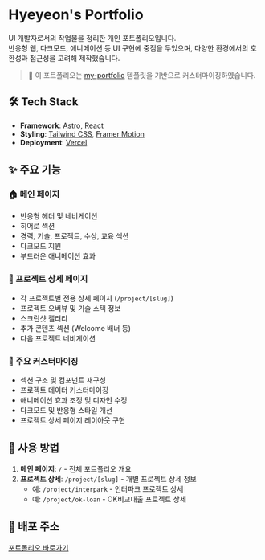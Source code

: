 # Hyeyeon's Portfolio

UI 개발자로서의 작업물을 정리한 개인 포트폴리오입니다.  
반응형 웹, 다크모드, 애니메이션 등 UI 구현에 중점을 두었으며, 다양한 환경에서의 호환성과 접근성을 고려해 제작했습니다.

> 📌 이 포트폴리오는 [my-portfolio](https://github.com/rishikesh2003/my-portfolio.git) 템플릿을 기반으로 커스터마이징하였습니다.

## 🛠️ Tech Stack

- **Framework**: [Astro](https://astro.build/), [React](https://reactjs.org/)
- **Styling**: [Tailwind CSS](https://tailwindcss.com/), [Framer Motion](https://www.framer.com/motion/)
- **Deployment**: [Vercel](https://vercel.com/)

## ✨ 주요 기능

### 🏠 메인 페이지
- 반응형 헤더 및 네비게이션
- 히어로 섹션
- 경력, 기술, 프로젝트, 수상, 교육 섹션
- 다크모드 지원
- 부드러운 애니메이션 효과

### 📄 프로젝트 상세 페이지
- 각 프로젝트별 전용 상세 페이지 (`/project/[slug]`)
- 프로젝트 오버뷰 및 기술 스택 정보
- 스크린샷 갤러리
- 추가 콘텐츠 섹션 (Welcome 배너 등)
- 다음 프로젝트 네비게이션

### 🎨 주요 커스터마이징
- 섹션 구조 및 컴포넌트 재구성
- 프로젝트 데이터 커스터마이징
- 애니메이션 효과 조정 및 디자인 수정
- 다크모드 및 반응형 스타일 개선
- 프로젝트 상세 페이지 레이아웃 구현

## 🚀 사용 방법

1. **메인 페이지**: `/` - 전체 포트폴리오 개요
2. **프로젝트 상세**: `/project/[slug]` - 개별 프로젝트 상세 정보
   - 예: `/project/interpark` - 인터파크 프로젝트 상세
   - 예: `/project/ok-loan` - OK비교대출 프로젝트 상세

## 🔗 배포 주소

[포트폴리오 바로가기](https://hykelly7721.vercel.app)


